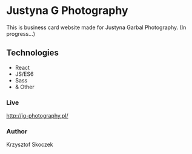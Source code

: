# Justyna G Photography
This is business card website made for Justyna Garbal Photography.
(In progress...)
## Technologies
- React
- JS/ES6
- Sass
- & Other
### Live
http://jg-photography.pl/
### Author
Krzysztof Skoczek
